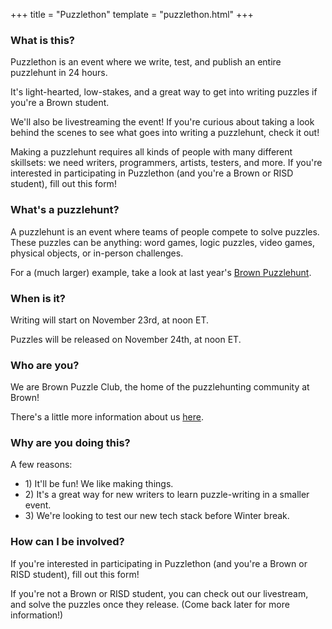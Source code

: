 +++
title = "Puzzlethon"
template = "puzzlethon.html"
+++

### What is this?

Puzzlethon is an event where we write, test, and publish an entire puzzlehunt in 24 hours. 

It's light-hearted, low-stakes, and a great way to get into writing puzzles if you're a Brown student.

We'll also be livestreaming the event! If you're curious about taking a look behind the scenes to see what goes into writing a puzzlehunt, check it out!

Making a puzzlehunt requires all kinds of people with many different skillsets: we need <span class="bold-text">writers</span>, <span class="bold-text">programmers</span>, <span class="bold-text">artists</span>, <span class="bold-text">testers</span>, and more. If you're interested in participating in Puzzlethon (and you're a Brown or RISD student), fill out this form! 


### What's a puzzlehunt?

A puzzlehunt is an event where teams of people compete to solve puzzles. These puzzles can be anything: word games, logic puzzles, video games, physical objects, or in-person challenges.

For a (much larger) example, take a look at last year's <a href="https://www.brownpuzzlehunt.com">Brown Puzzlehunt</a>.

### When is it?

Writing will start on November 23rd, at noon ET.

Puzzles will be released on November 24th, at noon ET.

### Who are you?

We are Brown Puzzle Club, the home of the puzzlehunting community at Brown!

There's a little more information about us <a href="/">here</a>.

### Why are you doing this?

A few reasons:

<ul>
    <li>1) It'll be fun! We like making things.</li>
    <li>2) It's a great way for new writers to learn puzzle-writing in a smaller event.</li>
    <li>3) We're looking to test our new tech stack before Winter break.</li>
</ul>

### How can I be involved?

If you're interested in participating in Puzzlethon (and you're a Brown or RISD student), fill out this form! 

If you're not a Brown or RISD student, you can check out our livestream, and solve the puzzles once they release. (Come back later for more information!)
